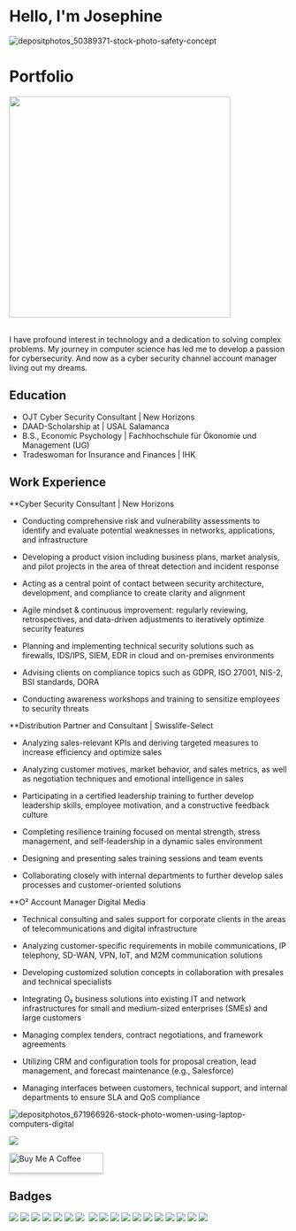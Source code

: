 # Hello, I'm Josephine

![depositphotos_50389371-stock-photo-safety-concept](https://github.com/JosephineHalbach/JosephineHalbach/assets/168281515/4b5a1984-ef46-4a76-804d-bb886fd8efd0)
# Portfolio



<img src="https://github.com/Anmol-Baranwal/Cool-GIFs-For-GitHub/assets/74038190/7b282ec6-fcc3-4600-90a7-2c3140549f58" width="400">
<br><br>

I have profound interest in technology and a dedication to solving complex problems. My journey in computer science has led me to develop a passion for cybersecurity. And now as a cyber security channel account manager living out my dreams. 


## Education
					       		
- OJT Cyber Security Consultant	| New Horizons
- DAAD-Scholarship at | USAL Salamanca
- B.S., Economic Psychology | Fachhochschule für Ökonomie und Management (UG)
- Tradeswoman for Insurance and Finances | IHK			        		


## Work Experience

**Cyber Security Consultant | New Horizons

- Conducting comprehensive risk and vulnerability assessments to identify and evaluate potential weaknesses in networks, applications, and infrastructure

- Developing a product vision including business plans, market analysis, and pilot projects in the area of threat detection and incident response

- Acting as a central point of contact between security architecture, development, and compliance to create clarity and alignment

- Agile mindset & continuous improvement: regularly reviewing, retrospectives, and data-driven adjustments to iteratively optimize security features

- Planning and implementing technical security solutions such as firewalls, IDS/IPS, SIEM, EDR in cloud and on-premises environments

- Advising clients on compliance topics such as GDPR, ISO 27001, NIS-2, BSI standards, DORA

- Conducting awareness workshops and training to sensitize employees to security threats

  
**Distribution Partner and Consultant | Swisslife-Select
- Analyzing sales-relevant KPIs and deriving targeted measures to increase efficiency and optimize sales

- Analyzing customer motives, market behavior, and sales metrics, as well as negotiation techniques and emotional intelligence in sales

- Participating in a certified leadership training to further develop leadership skills, employee motivation, and a constructive feedback culture

- Completing resilience training focused on mental strength, stress management, and self-leadership in a dynamic sales environment

- Designing and presenting sales training sessions and team events

- Collaborating closely with internal departments to further develop sales processes and customer-oriented solutions


**O² Account Manager Digital Media
- Technical consulting and sales support for corporate clients in the areas of telecommunications and digital infrastructure

- Analyzing customer-specific requirements in mobile communications, IP telephony, SD-WAN, VPN, IoT, and M2M communication solutions

- Developing customized solution concepts in collaboration with presales and technical specialists

- Integrating O₂ business solutions into existing IT and network infrastructures for small and medium-sized enterprises (SMEs) and large customers

- Managing complex tenders, contract negotiations, and framework agreements

- Utilizing CRM and configuration tools for proposal creation, lead management, and forecast maintenance (e.g., Salesforce)

- Managing interfaces between customers, technical support, and internal departments to ensure SLA and QoS compliance


![depositphotos_671966926-stock-photo-women-using-laptop-computers-digital](https://github.com/ShawhinT/example-portfolio/assets/168281515/2b584e58-d51f-4700-9c54-953bce54e4dd)

![](https://komarev.com/ghpvc/?username=your-github-JosephineHalbach&style=flat-square)

<a href="https://www.buymeacoffee.com/JosephineHalbach" target="_blank"><img src="https://www.buymeacoffee.com/assets/img/custom_images/orange_img.png" alt="Buy Me A Coffee" style="height: 37px !important;width: 170px !important;box-shadow: 0px 3px 2px 0px rgba(190, 190, 190, 0.5) !important;-webkit-box-shadow: 0px 3px 2px 0px rgba(190, 190, 190, 0.5) !important;" ></a>


## Badges


<div>
<img src="https://img.shields.io/badge/EXIN_Scrum_Master-0091EA?style=for-the-badge&logo=EXIN&logoColor=white)](https://www.exin.com/certifications/scrum-master)" />
<img src="https://img.shields.io/badge/EXIN_Product_Owner-0091EA?style=for-the-badge&logo=EXIN&logoColor=white)](https://www.exin.com/certifications/product-owner)" />
<img src="https://img.shields.io/badge/-Security%2B-FF0000?&style=for-the-badge&logo=CompTIA&logoColor=white" />
<img src="https://img.shields.io/badge/CISSP-0052CC?style=for-the-badge&logo=ISC2&logoColor=white)"/>
<img src="https://img.shields.io/badge/-A%2B-4D4D4D?&style=for-the-badge&logo=CompTIA&logoColor=white" />
<img src="https://img.shields.io/badge/Microsoft_Azure_Security_Technologies-0078D4?style=for-the-badge&logo=microsoft-azure&logoColor=white)](https://learn.microsoft.com/en-us/certifications/azure-security-technologies)" />



<img src="https://img.shields.io/badge/PRINCE2-0091EA?style=for-the-badge&logo=PRINCE2&logoColor=white)](https://www.axelos.com/certifications/prince2))"/>
<img scr="https://img.shields.io/badge/CISA-0A0A0A?style=for-the-badge&logo=cisa&logoColor=white)](https://www.isaca.org/credentialing/cisa)"/>
    <img src="https://img.shields.io/badge/Amazon_S3-569A31?style=for-the-badge&logo=amazon-s3&logoColor=white"/>
    <img src="https://img.shields.io/badge/-Splunk-000000?&style=for-the-badge&logo=Splunk&logoColor=white" />
    <img src="https://img.shields.io/badge/AZ-900-0078D4?style=for-the-badge&logo=microsoft-azure&logoColor=white)](https://learn.microsoft.com/en-us/certifications/exam-az-900)"/>
     <img src="https://img.shields.io/badge/-Microsoft_Sentinel-0078D4?&style=for-the-badge&logo=Microsoft&logoColor=white" />
    <img src="https://img.shields.io/badge/CISA-0A0A0A?style=for-the-badge&logo=cisa&logoColor=white)](https://www.isaca.org/credentialing/cisa)"/>
    <img src="https://img.shields.io/badge/CISM-0A0A0A?style=for-the-badge&logo=cism&logoColor=white)](https://www.isaca.org/credentialing/cism)"/>
    <img src="https://img.shields.io/badge/-Elastic-005571?&style=for-the-badge&logo=Elastic&logoColor=white" />
    <img src="https://img.shields.io/badge/-Wireshark-1679A7?&style=for-the-badge&logo=Wireshark&logoColor=white" />
    <img src="https://img.shields.io/badge/-Suricata-EF3B2D?&style=for-the-badge&logo=Suricata&logoColor=white" />
    <img src="https://img.shields.io/badge/-Zeek-777BB4?&style=for-the-badge&logo=Zeek&logoColor=white" />
    <img src="https://img.shields.io/badge/Kali_Linux-557C94?style=for-the-badge&logo=kali-linux&logoColor=white"/>
</div>

